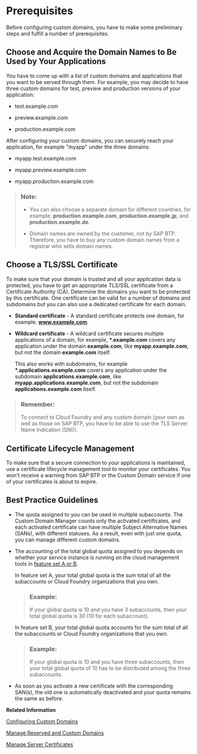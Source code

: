 <!-- loiob791984a063a48169b9e0b9af802f67e -->

# Prerequisites

Before configuring custom domains, you have to make some preliminary steps and fulfill a number of prerequisites.



<a name="loiob791984a063a48169b9e0b9af802f67e__section_e12_jfb_mgb"/>

## Choose and Acquire the Domain Names to Be Used by Your Applications

You have to come up with a list of custom domains and applications that you want to be served through them. For example, you may decide to have three custom domains for test, preview and production versions of your application:

-   test.example.com

-   preview.example.com

-   production.example.com


After configuring your custom domains, you can securely reach your application, for example "myapp" under the three domains:

-   myapp.test.example.com

-   myapp.preview.example.com

-   myapp.production.example.com


> ### Note:  
> -   You can also choose a separate domain for different countries, for example: **production.example.com**, **production.example.jp**, and **production.example.de**.
> 
> -   Domain names are owned by the customer, not by SAP BTP. Therefore, you have to buy any custom domain names from a registrar who sells domain names.



<a name="loiob791984a063a48169b9e0b9af802f67e__section_f12_jfb_mgb"/>

## Choose a TLS/SSL Certificate

To make sure that your domain is trusted and all your application data is protected, you have to get an appropriate TLS/SSL certificate from a Certificate Authority \(CA\). Determine the domains you want to be protected by this certificate. One certificate can be valid for a number of domains and subdomains but you can also use a dedicated certificate for each domain.

-   **Standard certificate** - A standard certificate protects one domain, for example. **www.example.com**.

-   **Wildcard certificate** - A wildcard certificate secures multiple applications of a domain, for example, **\*.example.com** covers any application under the domain **example.com**, like **myapp.example.com**, but not the domain **example.com** itself.

    This also works with subdomains, for example **\*.applications.example.com** covers any application under the subdomain **applications.example.com**, like **myapp.applications.example.com**, but not the subdomain **applications.example.com** itself.


> ### Remember:  
> To connect to Cloud Foundry and any custom domain \(your own as well as those on SAP BTP, you have to be able to use the TLS Server Name Indication \(SNI\)\).



<a name="loiob791984a063a48169b9e0b9af802f67e__section_swb_b1v_lhb"/>

## Certificate Lifecycle Management

To make sure that a secure connection to your applications is maintained, use a certificate lifecycle management tool to monitor your certificates. You won't receive a warning from SAP BTP or the Custom Domain service if one of your certificates is about to expire.



<a name="loiob791984a063a48169b9e0b9af802f67e__section_tzl_3dm_ynb"/>

## Best Practice Guidelines

-   The quota assigned to you can be used in multiple subaccounts. The Custom Domain Manager counts only the activated certificates, and each activated certificate can have multiple Subject Alternative Names \(SANs\), with different statuses. As a result, even with just one quota, you can manage different custom domains.

-   The accounting of the total global quota assigned to you depends on whether your service instance is running on the cloud management tools in [feature set A or B](https://help.sap.com/viewer/65de2977205c403bbc107264b8eccf4b/Cloud/en-US/caf4e4e23aef4666ad8f125af393dfb2.html).

    In feature set A, your total global quota is the sum total of all the subaccounts or Cloud Foundry organizations that you own.

    > ### Example:  
    > If your global quota is 10 and you have 3 subaccounts, then your total global quota is 30 \(10 for each subaccount\).

    In feature set B, your total global quota accounts for the sum total of all the subaccounts or Cloud Foundry organizations that you own.

    > ### Example:  
    > If your global quota is 10 and you have three subaccounts, then your total global quota of 10 has to be distributed among the three subaccounts.

-   As soon as you activate a new certificate with the corresponding SAN\(s\), the old one is automatically deactivated and your quota remains the same as before.

**Related Information**  


[Configuring Custom Domains](../20-Configuration/configuring-custom-domains-1fbba52.md "To make sure that your domain is trusted by way of activated server certificates, and that all application data is protected, you must set up secure TLS/SSL communication. Then, make your application reachable via your custom domain and route traffic to it.")

[Manage Reserved and Custom Domains](../20-Configuration/manage-reserved-and-custom-domains-25ec7ea.md "To make your applications reachable and secure under your own domain, use the Custom Domain Manager to create and manage your reserved and custom domains. A reserved domain is a domain name that you can reserve inside a number of Cloud Foundry landscapes.")

[Manage Server Certificates](../20-Configuration/manage-server-certificates-1c4cbe6.md "Create a new server certificate and a certificate signing request (CSR) to obtain a certificate for your custom domains from a trusted certificate authority.")

